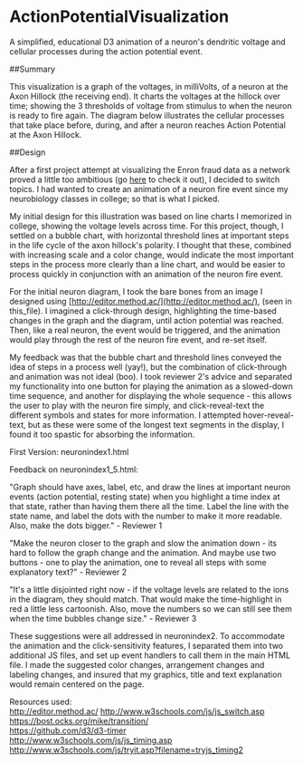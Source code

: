 # ActionPotentialVisualization
A simplified, educational D3 animation of a neuron's dendritic voltage and cellular processes during the action potential event.

##Summary

This visualization is a graph of the voltages, in milliVolts, of a neuron at the Axon Hillock (the receiving end). It charts the voltages at the hillock over time; showing the 3 thresholds of voltage from stimulus to when the neuron is ready to fire again. The diagram below illustrates the cellular processes that take place before, during, and after a neuron reaches Action Potential at the Axon Hillock.

##Design

After a first project attempt at visualizing the Enron fraud data as a network proved a little too ambitious (go [here](https://github.com/Cascode6/EnronVisualization) to check it out), I decided to switch topics. I had wanted to create an animation of a neuron fire event since my neurobiology classes in college; so that is what I picked. 

My initial design for this illustration was based on line charts I memorized in college, showing the voltage levels across time. For this project, though, I settled on a bubble chart, with horizontal threshold lines at important steps in the life cycle of the axon hillock's polarity. I thought that these, combined with increasing scale and a color change, would indicate the most important steps in the process more clearly than a line chart, and would be easier to process quickly in conjunction with an animation of the neuron fire event.

For the initial neuron diagram, I took the bare bones from an image I designed using [http://editor.method.ac/](http://editor.method.ac/), (seen in this_file). I imagined a click-through design, highlighting the time-based changes in the graph and the diagram, until action potential was reached. Then, like a real neuron, the event would be triggered, and the animation would play through the rest of the neuron fire event, and re-set itself.

My feedback was that the bubble chart and threshold lines conveyed the idea of steps in a process well (yay!), but the combination of click-through and animation was not ideal (boo). I took reviewer 2's advice and separated my functionality into one button for playing the animation as a slowed-down time sequence, and another for displaying the whole sequence - this allows the user to play with the neuron fire simply, and click-reveal-text the different symbols and states for more information. I attempted hover-reveal-text, but as these were some of the longest text segments in the display, I found it too spastic for absorbing the information. 





First Version: neuronindex1.html

Feedback on neuronindex1_5.html:

  "Graph should have axes, label, etc, and draw the lines at important neuron events (action potential, resting state) when you highlight a time index at that state, rather than having them there all the time. Label the line with the state name, and label the dots with the number to make it more readable. Also, make the dots bigger." - Reviewer 1
  
  "Make the neuron closer to the graph and slow the animation down - its hard to follow the graph change and the animation. And maybe use two buttons - one to play the animation, one to reveal all steps with some explanatory text?" - Reviewer 2

  "It's a little disjointed right now - if the voltage levels are related to the ions in the diagram, they should match. That would make the time-highlight in red a little less cartoonish. Also, move the numbers so we can still see them when the time bubbles change size." - Reviewer 3
  
These suggestions were all addressed in neuronindex2. To accommodate the animation and the click-sensitivity features, I separated them into two additional JS files, and set up event handlers to call them in the main HTML file. I made the suggested color changes, arrangement changes and labeling changes, and insured that my graphics, title and text explanation would remain centered on the page. 

Resources used:   
http://editor.method.ac/
http://www.w3schools.com/js/js_switch.asp  
https://bost.ocks.org/mike/transition/  
https://github.com/d3/d3-timer  
http://www.w3schools.com/js/js_timing.asp  
http://www.w3schools.com/js/tryit.asp?filename=tryjs_timing2  
